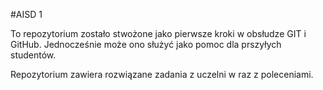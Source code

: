 #AISD 1

To repozytorium zostało stwożone jako pierwsze kroki w obsłudze GIT i GitHub. Jednocześnie może ono służyć jako pomoc dla prszyłych studentów.

Repozytorium zawiera rozwiązane zadania z uczelni w raz z poleceniami.